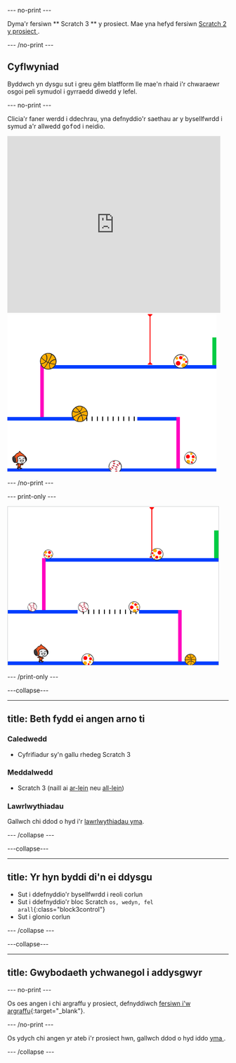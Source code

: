 \--- no-print \---

Dyma'r fersiwn ** Scratch 3 ** y prosiect. Mae yna hefyd fersiwn [ Scratch 2 y prosiect ](https://projects.raspberrypi.org/en/projects/dodgeball-scratch2).

\--- /no-print \---

## Cyflwyniad

Byddwch yn dysgu sut i greu gêm blatfform lle mae'n rhaid i'r chwaraewr osgoi peli symudol i gyrraedd diwedd y lefel.

\--- no-print \---

Clicia'r faner werdd i ddechrau, yna defnyddio'r saethau ar y bysellfwrdd i symud a'r allwedd <kbd>gofod</kbd> i neidio.

<div class="scratch-preview">
  <iframe allowtransparency="true" width="485" height="402" src="https://scratch.mit.edu/projects/embed/251809924/?autostart=false" frameborder="0" scrolling="no"></iframe>
  <img src="images/dodge-final.png">
</div>

\--- /no-print \---

\--- print-only \---

![gêm pêl-osgoi yn cael ei chwarae](images/dodgeball-showcase.png)

\--- /print-only \---

\---collapse\---

* * *

## title: Beth fydd ei angen arno ti

### Caledwedd

+ Cyfrifiadur sy'n gallu rhedeg Scratch 3

### Meddalwedd

+ Scratch 3 (naill ai [ar-lein](https://scratch.mit.edu/projects/editor/) neu [all-lein](https://scratch.mit.edu/download/))

### Lawrlwythiadau

Gallwch chi ddod o hyd i'r [lawrlwythiadau yma](http://rpf.io/p/en/dodgeball-go).

\--- /collapse \---

\---collapse\---

* * *

## title: Yr hyn byddi di'n ei ddysgu

+ Sut i ddefnyddio'r bysellfwrdd i reoli corlun
+ Sut i ddefnyddio'r bloc Scratch `os, wedyn, fel arall`{:class="block3control"}
+ Sut i glonio corlun

\--- /collapse \---

\---collapse\---

* * *

## title: Gwybodaeth ychwanegol i addysgwyr

\--- no-print \---

Os oes angen i chi argraffu y prosiect, defnyddiwch [fersiwn i'w argraffu](https://projects.raspberrypi.org/en/projects/dodgeball/print){:target="_blank"}.

\--- /no-print \---

Os ydych chi angen yr ateb i'r prosiect hwn, gallwch ddod o hyd iddo [yma ](http://rpf.io/p/en/dodgeball-get).

\--- /collapse \---